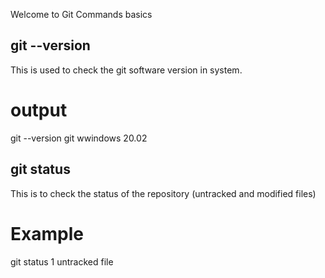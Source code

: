 Welcome to Git Commands basics

## git --version 
This is used to check the git software version in system.
# output
git --version
git wwindows 20.02 

## git status
This is to check the status of the repository (untracked and modified files)
# Example 
git status 
1 untracked file
